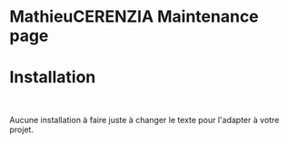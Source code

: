 # MathieuCERENZIA Maintenance page

<h1>Installation</h1><br>
<p>Aucune installation à faire juste à changer le texte pour l'adapter à votre projet.</p>
